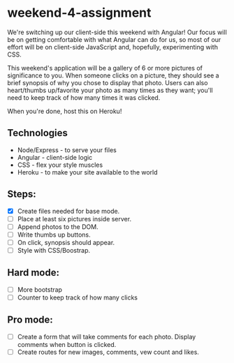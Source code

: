 # weekend-4-assignment

We're switching up our client-side this weekend with Angular! Our focus will be on getting comfortable with what Angular can do for us, so most of our effort will be on client-side JavaScript and, hopefully, experimenting with CSS.

This weekend's application will be a gallery of 6 or more pictures of significance to you. When someone clicks on a picture, they should see a brief synopsis of why you chose to display that photo. Users can also heart/thumbs up/favorite your photo as many times as they want; you'll need to keep track of how many times it was clicked.

When you're done, host this on Heroku!

## Technologies

- Node/Express - to serve your files
- Angular - client-side logic
- CSS - flex your style muscles
- Heroku - to make your site available to the world

## Steps:
- [x] Create files needed for base mode.
- [ ] Place at least six pictures inside server.
- [ ] Append photos to the DOM.
- [ ] Write thumbs up buttons.
- [ ] On click, synopsis should appear.
- [ ] Style with CSS/Boostrap.
## Hard mode:
- [ ] More bootstrap
- [ ] Counter to keep track of how many clicks
## Pro mode:
- [ ] Create a form that will take comments for each photo. Display comments when button is clicked.
- [ ] Create routes for new images, comments, vew count and likes.